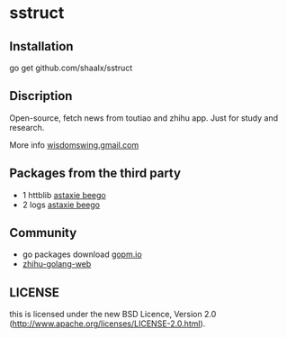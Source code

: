 sstruct
=======


## Installation


go get github.com/shaalx/sstruct


## Discription

Open-source, fetch news from toutiao and zhihu app. Just for study and research.

More info [wisdomswing.gmail.com](wisdomswing.gmail.com)

## Packages from the third party

* 1 httblib [astaxie beego](http://beego.me/)
* 2 logs [astaxie beego](http://beego.me/)

## Community

* go packages download [gopm.io](http://gopm.io)
* [zhihu-golang-web](http://zhihudaily.ahorn.me/)


## LICENSE

this is licensed under the new BSD Licence, Version 2.0
(http://www.apache.org/licenses/LICENSE-2.0.html).